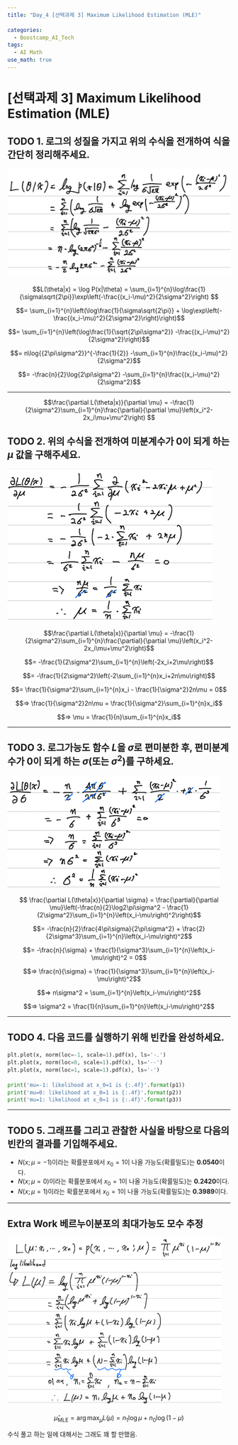 ```yaml
---
title: "Day_4 [선택과제 3] Maximum Likelihood Estimation (MLE)"

categories:
  - Boostcamp_AI_Tech
tags:
  - AI Math
use_math: true
---
```


# [선택과제 3] Maximum Likelihood Estimation (MLE)

## TODO 1. 로그의 성질을 가지고 위의 수식을 전개하여 식을 간단히 정리해주세요. 

![](../assets/images/2021-08-06-00-00-42.png)

$$L(\theta|x) = \log P(x|\theta) = \sum_{i=1}^{n}\log\frac{1}{\sigma\sqrt{2\pi}}\exp\left(-\frac{(x_i-\mu)^2}{2\sigma^2}\right) $$

$$= \sum_{i=1}^{n}\left(\log\frac{1}{\sigma\sqrt{2\pi}} + \log\exp\left(-\frac{(x_i-\mu)^2}{2\sigma^2}\right)\right)$$

$$= \sum_{i=1}^{n}\left(\log\frac{1}{\sqrt{2\pi\sigma^2}} -\frac{(x_i-\mu)^2}{2\sigma^2}\right)$$

$$= n\log{{2\pi\sigma^2}}^{-\frac{1}{2}} -\sum_{i=1}^{n}\frac{(x_i-\mu)^2}{2\sigma^2}$$

$$= -\frac{n}{2}\log{2\pi\sigma^2} -\sum_{i=1}^{n}\frac{(x_i-\mu)^2}{2\sigma^2}$$

---
$$\frac{\partial L(\theta|x)}{\partial \mu}
= -\frac{1}{2\sigma^2}\sum_{i=1}^{n}\frac{\partial}{\partial \mu}\left(x_i^2-2x_i\mu+\mu^2\right) $$

## TODO 2. 위의 수식을 전개하여 미분계수가 0이 되게 하는 $\mu$ 값을 구해주세요.

![](../assets/images/2021-08-06-00-00-59.png)

$$\frac{\partial L(\theta|x)}{\partial \mu}
= -\frac{1}{2\sigma^2}\sum_{i=1}^{n}\frac{\partial}{\partial \mu}\left(x_i^2-2x_i\mu+\mu^2\right)$$

$$= -\frac{1}{2\sigma^2}\sum_{i=1}^{n}\left(-2x_i+2\mu\right)$$

$$= -\frac{1}{2\sigma^2}\left(-2\sum_{i=1}^{n}x_i+2n\mu\right)$$

$$= \frac{1}{\sigma^2}\sum_{i=1}^{n}x_i - \frac{1}{\sigma^2}2n\mu = 0$$

$$=> \frac{1}{\sigma^2}2n\mu = \frac{1}{\sigma^2}\sum_{i=1}^{n}x_i$$

$$=> \mu = \frac{1}{n}\sum_{i=1}^{n}x_i$$

---

## TODO 3. 로그가능도 함수 $L$을 $\sigma$로 편미분한 후, 편미분계수가 0이 되게 하는 $\sigma$(또는 $\sigma^2$)를 구하세요.

![](../assets/images/2021-08-06-00-01-23.png)

$$ \frac{\partial L(\theta|x)}{\partial \sigma}  = \frac{\partial}{\partial \mu}\left(-\frac{n}{2}\log2\pi\sigma^2 - \frac{1}{2\sigma^2}\sum_{i=1}^{n}\left(x_i-\mu\right)^2\right)$$ 

$$= -\frac{n}{2}\frac{4\pi\sigma}{2\pi\sigma^2} + \frac{2}{2\sigma^3}\sum_{i=1}^{n}\left(x_i-\mu\right)^2$$ 

$$= -\frac{n}{\sigma} + \frac{1}{\sigma^3}\sum_{i=1}^{n}\left(x_i-\mu\right)^2 = 0$$ 

$$=> \frac{n}{\sigma} = \frac{1}{\sigma^3}\sum_{i=1}^{n}\left(x_i-\mu\right)^2$$

$$=> n\sigma^2 = \sum_{i=1}^{n}\left(x_i-\mu\right)^2$$

$$=> \sigma^2 = \frac{1}{n}\sum_{i=1}^{n}\left(x_i-\mu\right)^2$$

---

## TODO 4. 다음 코드를 실행하기 위해 빈칸을 완성하세요. 

```python
plt.plot(x, norm(loc=-1, scale=1).pdf(x), ls='-.')
plt.plot(x, norm(loc=0, scale=1).pdf(x), ls='--')
plt.plot(x, norm(loc=1, scale=1).pdf(x), ls='-')

print('mu=-1: likelihood at x_0=1 is {:.4f}'.format(p1))
print('mu=0: likelihood at x_0=1 is {:.4f}'.format(p2))
print('mu=1: likelihood at x_0=1 is {:.4f}'.format(p3))
```

---

## TODO 5. 그래프를 그리고 관찰한 사실을 바탕으로 다음의 빈칸의 결과를 기입해주세요.

*   $N(x;μ=−1)$이라는 확률분포에서 $x_0=1$이 나올 가능도(확률밀도)는 **0.0540**이다.
*   $N(x;μ=0)$이라는 확률분포에서 $x_0=1$이 나올 가능도(확률밀도)는 **0.2420**이다.
*   $N(x;μ=1)$이라는 확률분포에서 $x_0=1$이 나올 가능도(확률밀도)는 **0.3989**이다.

---

## Extra Work 베르누이분포의 최대가능도 모수 추정

![](../assets/images/2021-08-06-00-02-22.png)

$$\hat\mu_{\text{MLE}} = \arg \max_{\mu} L(\mu) = n_1\log\mu + n_0\log(1-\mu)$$ 

수식 풀고 하는 일에 대해서는 그래도 꽤 할 만했음.
